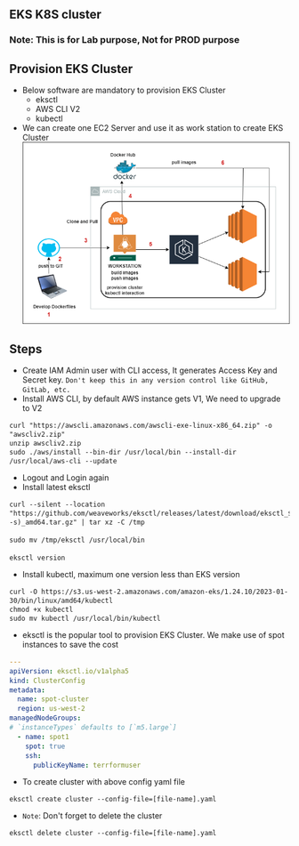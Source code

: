 EKS K8S cluster 
---------------
### Note: This is for Lab purpose, Not for PROD purpose

Provision EKS Cluster
----------------------
* Below software are mandatory to provision EKS Cluster
    * eksctl 
    * AWS CLI V2
    * kubectl
* We can create one EC2 Server and use it as work station to create EKS Cluster
![Preview](Images/eksctl1.png)
## Steps
* Create IAM Admin user with CLI access, It generates Access Key and Secret key. `Don't keep this in any version control like GitHub, GitLab, etc.`
* Install AWS CLI, by default AWS instance gets V1, We need to upgrade to V2
```
curl "https://awscli.amazonaws.com/awscli-exe-linux-x86_64.zip" -o "awscliv2.zip"
unzip awscliv2.zip
sudo ./aws/install --bin-dir /usr/local/bin --install-dir /usr/local/aws-cli --update
```
* Logout and Login again
* Install latest eksctl
```
curl --silent --location "https://github.com/weaveworks/eksctl/releases/latest/download/eksctl_$(uname -s)_amd64.tar.gz" | tar xz -C /tmp

sudo mv /tmp/eksctl /usr/local/bin

eksctl version
```
* Install kubectl, maximum one version less than EKS version
```
curl -O https://s3.us-west-2.amazonaws.com/amazon-eks/1.24.10/2023-01-30/bin/linux/amd64/kubectl
chmod +x kubectl
sudo mv kubectl /usr/local/bin/kubectl
```
* eksctl is the popular tool to provision EKS Cluster. We make use of spot instances to save the cost

```yaml
---
apiVersion: eksctl.io/v1alpha5
kind: ClusterConfig
metadata: 
  name: spot-cluster
  region: us-west-2
managedNodeGroups: 
# `instanceTypes` defaults to [`m5.large`]
  - name: spot1
    spot: true
    ssh: 
      publicKeyName: terrformuser  
```
* To create cluster with above config yaml file
```
eksctl create cluster --config-file=[file-name].yaml
```
* `Note`: Don't forget to delete the cluster
```
eksctl delete cluster --config-file=[file-name].yaml
```